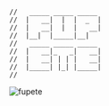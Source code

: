 ```
//   _____ _____ _____   
//  |   __|  |  |  _  |  
//  |   __|  |  |   __|  
//  |__|  |_____|__|     
//   _____ _____ _____   
//  |   __|_   _|   __|  
//  |   __| | | |   __|  
//  |_____| |_| |_____|  
//     
```

<img src="https://github-readme-stats.vercel.app/api/top-langs?username=fupete&theme=graywhite&show_icons=true&locale=en&layout=compact" alt="fupete" />
